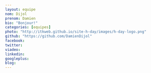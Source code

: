 ```yaml
---
layout: equipe
nom: Dijol
prenom: Damien
bio: "Bonjour!"
categories: [equipes]
photo: "http://itkweb.github.io/site-h-day/images/h-day-logo.png"
github: "https://github.com/DamienDijol"
facebook: 
twitter: 
viadeo: 
linkedin: 
googleplus: 
blog: 
---
```

